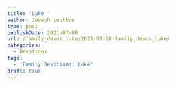 ```yaml
---
title: 'Luke '
author: Joseph Louthan
type: post
publishDate: 2021-07-08
url: /family_devos_luke/2021-07-08-family_devos_luke/
categories:
  - Devotions
tags:
  - 'Family Devotions: Luke'
draft: true
---
```

